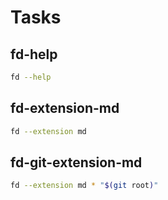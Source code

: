 # Tasks

## fd-help

```bash
fd --help
```

## fd-extension-md

```bash
fd --extension md
```

## fd-git-extension-md

```bash
fd --extension md * "$(git root)"
```
